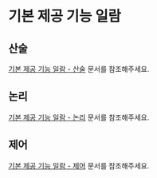 # 기본 제공 기능 일람

## 산술

[기본 제공 기능 일람 - 산술](./arithmetics.md) 문서를 참조해주세요.

## 논리

[기본 제공 기능 일람 - 논리](./boolean.md) 문서를 참조해주세요.

## 제어

[기본 제공 기능 일람 - 제어](./control.md) 문서를 참조해주세요.
